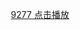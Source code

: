 <center>

[9277 点击播放](https://note.youdao.com/share/?id=2d5b32d3305f97f930827b138136f5cd&type=note#/)

</center>